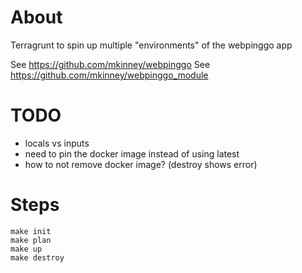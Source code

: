 # About
Terragrunt to spin up multiple "environments" of the webpinggo app

See https://github.com/mkinney/webpinggo
See https://github.com/mkinney/webpinggo_module

# TODO
- locals vs inputs
- need to pin the docker image instead of using latest
- how to not remove docker image? (destroy shows error)

# Steps
```
make init
make plan
make up
make destroy
```
